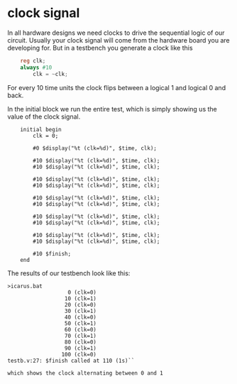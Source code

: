 # clock signal

In all hardware designs we need clocks to drive the sequential logic of our circuit.  Usually your clock signal will come from the hardware board you are developing for.  But in a testbench you generate a clock like this

```verilog
    reg clk;
    always #10 
        clk = ~clk; 
```

For every 10 time units the clock flips between a logical 1 and logical 0 and back. 

In the initial block we run the entire test, which is simply showing us the value of the clock signal.

```
    initial begin
        clk = 0;

        #0 $display("%t (clk=%d)", $time, clk);

        #10 $display("%t (clk=%d)", $time, clk);
        #10 $display("%t (clk=%d)", $time, clk);

        #10 $display("%t (clk=%d)", $time, clk);
        #10 $display("%t (clk=%d)", $time, clk);

        #10 $display("%t (clk=%d)", $time, clk);
        #10 $display("%t (clk=%d)", $time, clk);

        #10 $display("%t (clk=%d)", $time, clk);
        #10 $display("%t (clk=%d)", $time, clk);

        #10 $display("%t (clk=%d)", $time, clk);
        #10 $display("%t (clk=%d)", $time, clk);

        #10 $finish;
    end

```

The results of our testbench look like this: 

```
>icarus.bat
                   0 (clk=0)
                  10 (clk=1)
                  20 (clk=0)
                  30 (clk=1)
                  40 (clk=0)
                  50 (clk=1)
                  60 (clk=0)
                  70 (clk=1)
                  80 (clk=0)
                  90 (clk=1)
                 100 (clk=0)
testb.v:27: $finish called at 110 (1s)``

which shows the clock alternating between 0 and 1